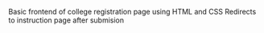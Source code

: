 Basic frontend of college registration page using HTML and CSS
Redirects to instruction page after submision
